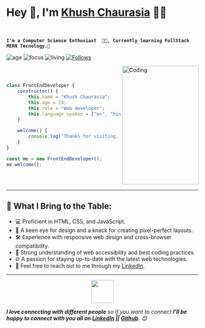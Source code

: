 # Hey 👋, I'm [Khush Chaurasia](https://github.com/Khush0031) 👨‍💻 
</br>  

**`I'm a Computer Science Enthusiast  👨‍💻, Currently learning FullStack MERN Tecnology.🚀`**  


![age](https://img.shields.io/badge/Age-24-blue)
![focus](https://img.shields.io/badge/Focus-FullStack-brightgreen)
![living](https://img.shields.io/badge/Living-Varanasi-3c9)
<a href="https://img.shields.io/github/followers/Khush0031.svg?style=social&label=Follow&maxAge=2592000"><img alt="Follows" src="https://img.shields.io/github/followers/Khush0031.svg?style=social&label=Followers">
</br>  

<div style="display: flex; flex-direction: row-reverse; align-items:center; justify-conten: center;">

 <img align="right" width="200" height="310" src="https://c.tenor.com/2uyENRmiUt0AAAAC/coding.gif" alt="Coding">

```js
class FrontEndDeveloper {
    constructor() {
        this.name = "Khush Chaurasia";
        this.age = 24;
        this.role = "Web developer";
        this.language_spoken = ["en", "hin"];
    }

    welcome() {
        console.log("Thanks for visiting. I hope you find some of my work interesting.");
    }
}

const me = new FrontEndDeveloper();
me.welcome();
```
</div>  
<hr>

## 🌟 **What I Bring to the Table:**  

- 💻 Proficient in HTML, CSS, and JavaScript.
- 🎨 A keen eye for design and a knack for creating pixel-perfect layouts.
- 🛠️ Experience with responsive web design and cross-browser compatibility.
- 📐 Strong understanding of web accessibility and best coding practices.
- 🌐 A passion for staying up-to-date with the latest web technologies.
- 💬 Feel free to reach out to me through my [LinkedIn](https://www.linkedin.com/in/khush-chaurasia-71b0a4214/).
<hr> 
<p align="center">
  <img src="https://media.giphy.com/media/LnQjpWaON8nhr21vNW/giphy.gif" width="60"> 
  
  <em><b>I love connecting with different people</b> so if you want to connect <b> I'll be happy to connect with you all on  [LinkedIn](https://www.linkedin.com/in/khush-chaurasia-71b0a4214/) || [Github](https://github.com/Khush0031).</b> 😊</em>
</p> 





